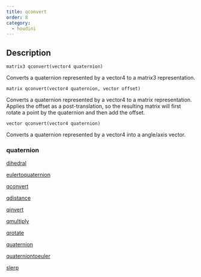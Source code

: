 ```yaml
---
title: qconvert
order: 8
category:
  - houdini
---
```


## Description

`matrix3 qconvert(vector4 quaternion)`

Converts a quaternion represented by a vector4 to a matrix3 representation.

`matrix qconvert(vector4 quaternion, vector offset)`

Converts a quaternion represented by a vector4 to a matrix representation.
Applies the offset as a post-translation, so the resulting matrix will first
rotate a point by the quaternion and then add the offset.

`vector qconvert(vector4 quaternion)`

Converts a quaternion represented by a vector4 into a angle/axis vector.

### quaternion

[dihedral ](dihedral.html)

[eulertoquaternion ](eulertoquaternion.html)

[qconvert ](qconvert.html)

[qdistance ](qdistance.html)

[qinvert ](qinvert.html)

[qmultiply ](qmultiply.html)

[qrotate ](qrotate.html)

[quaternion ](quaternion.html)

[quaterniontoeuler ](quaterniontoeuler.html)

[slerp ](slerp.html)
